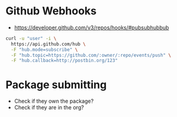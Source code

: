 # Github Webhooks

-   https://developer.github.com/v3/repos/hooks/#pubsubhubbub

```bash
curl -u "user" -i \
  https://api.github.com/hub \
  -F "hub.mode=subscribe" \
  -F "hub.topic=https://github.com/:owner/:repo/events/push" \
  -F "hub.callback=http://postbin.org/123"
```

# Package submitting

- Check if they own the package?
- Check if they are in the org?

<!-- ## Ideas

-   hub.com/username/template/version?

-   Users
-   Templates

    -   name \*
    -   description \*
    -   user \*
    -   url \*
    -   views \*
    -   downloads \*
    -   added \*
    -   updated \*

    -   tags
    -   favorites
    -   version

# Hub ideas

-   Package repo for discovery
-   Front end presets hooked into the config files
    -   Ex. frontend: tailwind/tailwind-auth, will look into the repo and pull out that front end scaffolding
-   Have lots of front end packages/configs

-   https://packagist.org/apidoc
-   https://developer.github.com/v3/repos/#list-your-repositories
-   https://laravel-news.com/category/laravel-packages
-   https://novapackages.com/
-   https://medium.com/@danielalvidrez/laravel-inspired-javascript-packages-9eb8fd1b3516
-   https://laravel.com/

# Types of packages

-   JS vs PHP
-   Official
-   Nova
-   Eloquent

# Palette

-   Make an interactiver cli command that asks you for the name of the project. Then asks you for the vendor name of the template. Then builds an interactive menu to seach published templates under that vendor -->